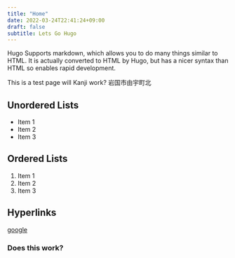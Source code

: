 ```yaml
---
title: "Home"
date: 2022-03-24T22:41:24+09:00
draft: false
subtitle: Lets Go Hugo
---
```

Hugo Supports markdown, which allows you to do many things similar to HTML. It is actually converted to HTML by Hugo, but has a nicer syntax than HTML so enables rapid development.


This is a test page will Kanji work? 
岩国市由宇町北



## Unordered Lists

- Item 1
- Item 2
- Item 3

## Ordered Lists

1. Item 1
1. Item 2
1. Item 3

## Hyperlinks

[google](www.google.com)

<h3> Does this work?</h3>

